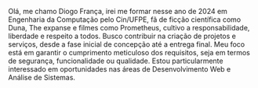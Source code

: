 Olá, me chamo Diogo França, irei me formar nesse ano de 2024 em Engenharia da Computação pelo Cin/UFPE, fã de ficção científica como Duna, The expanse e filmes como Prometheus, cultivo a responsabilidade, liberdade e respeito a todos.
Busco contribuir na criação de projetos e serviços, desde a fase inicial de concepção até a entrega final. Meu foco está em garantir o cumprimento meticuloso dos requisitos, seja em termos de segurança, funcionalidade ou qualidade. Estou particularmente interessado em oportunidades nas áreas de Desenvolvimento Web e Análise de Sistemas.
